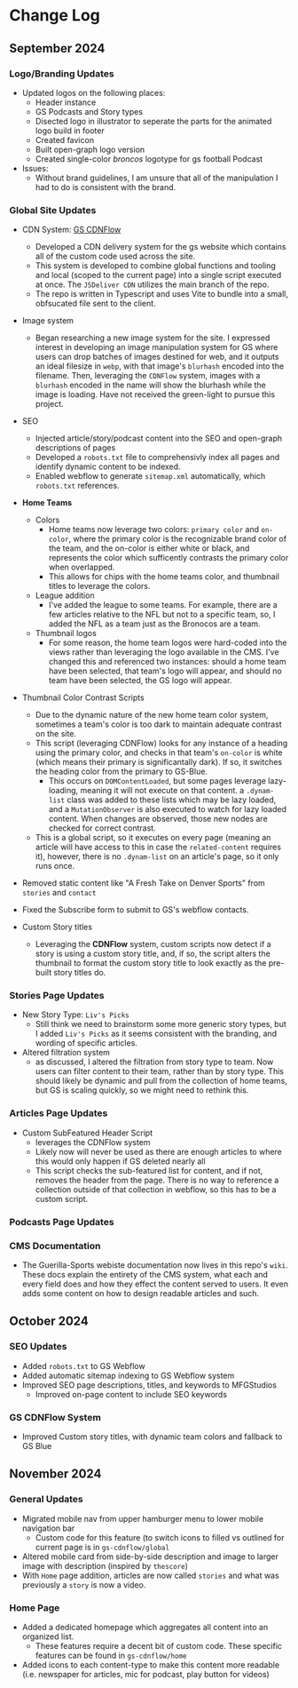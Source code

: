 # Change Log

## September 2024

### Logo/Branding Updates

- Updated logos on the following places:
  - Header instance
  - GS Podcasts and Story types
  - Disected logo in illustrator to seperate the parts for the animated logo build in footer
  - Created favicon
  - Built open-graph logo version
  - Created single-color *broncos* logotype for gs football Podcast
- Issues:
  - Without brand guidelines, I am unsure that all of the manipulation I had to do is consistent with the brand.

### Global Site Updates

- CDN System: [GS CDNFlow]()
  - Developed a CDN delivery system for the gs website which contains all of the custom code used across the site.
  - This system is developed to combine global functions and tooling and local (scoped to the current page) into a single script executed at once. The `JSDeliver CDN` utilizes the main branch of the repo.
  - The repo is written in Typescript and uses Vite to bundle into a small, obfsucated file sent to the client.

- Image system
  - Began researching a new image system for the site. I expressed interest in developing an image manipulation system for GS where users can drop batches of images destined for web, and it outputs an ideal filesize in `webp`, with that image's `blurhash` encoded into the filename. Then, leveraging the `CDNFlow` system, images with a `blurhash` encoded in the name will show the blurhash while the image is loading. Have not received the green-light to pursue this project.

- SEO
  - Injected article/story/podcast content into the SEO and open-graph descriptions of pages
  - Developed a `robots.txt` file to comprehensivly index all pages and identify dynamic content to be indexed.
  - Enabled webflow to generate `sitemap.xml` automatically, which `robots.txt` references.

- **Home Teams**
  - Colors
    - Home teams now leverage two colors: `primary color` and `on-color`, where the primary color is the recognizable brand color of the team, and the on-color is either white or black, and represents the color which sufficently contrasts the primary color when overlapped.
    - This allows for chips with the home teams color, and thumbnail titles to leverage the colors.
  - League addition
    - I've added the league to some teams. For example, there are a few articles relative to the NFL but not to a specific team, so, I added the NFL as a team just as the Bronocos are a team.
  - Thumbnail logos
    - For some reason, the home team logos were hard-coded into the views rather than leveraging the logo available in the CMS. I've changed this and referenced two instances: should a home team have been selected, that team's logo will appear, and should no team have been selected, the GS logo will appear.

- Thumbnail Color Contrast Scripts
  - Due to the dynamic nature of the new home team color system, sometimes a team's color is too dark to maintain adequate contrast on the site.
  - This script (leveraging CDNFlow) looks for any instance of a heading using the primary color, and checks in that team's `on-color` is white (which means their primary is significantally dark). If so, it switches the heading color from the primary to GS-Blue.
    - This occurs on `DOMContentLoaded`, but some pages leverage lazy-loading, meaning it will not execute on that content. a `.dynam-list` class was added to these lists which may be lazy loaded, and a `MutationObserver` is also executed to watch for lazy loaded content. When changes are observed, those new nodes are checked for correct contrast.
  - This is a global script, so it executes on every page (meaning an article will have access to this in case the `related-content` requires it), however, there is no `.dynam-list` on an article's page, so it only runs once.
- Removed static content like "A Fresh Take on Denver Sports" from `stories` and `contact`
- Fixed the Subscribe form to submit to GS's webflow contacts.
- Custom Story titles
  - Leveraging the **CDNFlow** system, custom scripts now detect if a story is using a custom story title, and, if so, the script alters the thumbnail to format the custom story title to look exactly as the pre-built story titles do.

### Stories Page Updates

- New Story Type: `Liv's Picks`
  - Still think we need to brainstorm some more generic story types, but I added `Liv's Picks` as it seems consistent with the branding, and wording of specific articles.
- Altered filtration system
  - as discussed, I altered the filtration from story type to team. Now users can filter content to their team, rather than by story type. This should likely be dynamic and pull from the collection of home teams, but GS is scaling quickly, so we might need to rethink this.

### Articles Page Updates

- Custom SubFeatured Header Script
  - leverages the CDNFlow system
  - Likely now will never be used as there are enough articles to where this would only happen if GS deleted nearly all
  - This script checks the sub-featured list for content, and if not, removes the header from the page. There is no way to reference a collection outside of that collection in webflow, so this has to be a custom script.

### Podcasts Page Updates

### CMS Documentation

- The Guerilla-Sports webiste documentation now lives in this repo's `wiki`. These docs explain the entirety of the CMS system, what each and every field does and how they effect the content served to users. It even adds some content on how to design readable articles and such.

## October 2024
### SEO Updates
- Added `robots.txt` to GS Webflow
- Added automatic sitemap indexing to GS Webflow system
- Improved SEO page descriptions, titles, and keywords to MFGStudios
  - Improved on-page content to include SEO keywords

### GS CDNFlow System
- Improved Custom story titles, with dynamic team colors and fallback to GS Blue

## November 2024
### General Updates
- Migrated mobile nav from upper hamburger menu to lower mobile navigation bar
  - Custom code for this feature (to switch icons to filled vs outlined for current page is in `gs-cdnflow/global`
- Altered mobile card from side-by-side description and image to larger image with description (inspired by `thescore`)
- With `Home` page addition, articles are now called `stories` and what was previously a `story` is now a video.
### Home Page
- Added a dedicated homepage which aggregates all content into an organized list.
  - These features require a decent bit of custom code. These specific features can be found in `gs-cdnflow/home`
- Added icons to each content-type to make this content more readable (i.e. newspaper for articles, mic for podcast, play button for videos)
